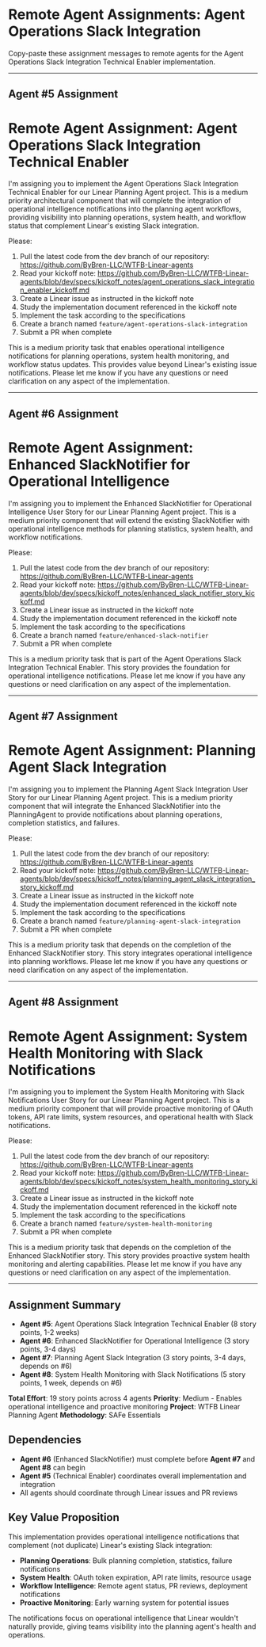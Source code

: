 # Remote Agent Assignments: Agent Operations Slack Integration

Copy-paste these assignment messages to remote agents for the Agent Operations Slack Integration Technical Enabler implementation.

---

## Agent #5 Assignment

# Remote Agent Assignment: Agent Operations Slack Integration Technical Enabler

I'm assigning you to implement the Agent Operations Slack Integration Technical Enabler for our Linear Planning Agent project. This is a medium priority architectural component that will complete the integration of operational intelligence notifications into the planning agent workflows, providing visibility into planning operations, system health, and workflow status that complement Linear's existing Slack integration.

Please:

1. Pull the latest code from the dev branch of our repository: <https://github.com/ByBren-LLC/WTFB-Linear-agents>
2. Read your kickoff note: <https://github.com/ByBren-LLC/WTFB-Linear-agents/blob/dev/specs/kickoff_notes/agent_operations_slack_integration_enabler_kickoff.md>
3. Create a Linear issue as instructed in the kickoff note
4. Study the implementation document referenced in the kickoff note
5. Implement the task according to the specifications
6. Create a branch named `feature/agent-operations-slack-integration`
7. Submit a PR when complete

This is a medium priority task that enables operational intelligence notifications for planning operations, system health monitoring, and workflow status updates. This provides value beyond Linear's existing issue notifications. Please let me know if you have any questions or need clarification on any aspect of the implementation.

---

## Agent #6 Assignment

# Remote Agent Assignment: Enhanced SlackNotifier for Operational Intelligence

I'm assigning you to implement the Enhanced SlackNotifier for Operational Intelligence User Story for our Linear Planning Agent project. This is a medium priority component that will extend the existing SlackNotifier with operational intelligence methods for planning statistics, system health, and workflow notifications.

Please:

1. Pull the latest code from the dev branch of our repository: <https://github.com/ByBren-LLC/WTFB-Linear-agents>
2. Read your kickoff note: <https://github.com/ByBren-LLC/WTFB-Linear-agents/blob/dev/specs/kickoff_notes/enhanced_slack_notifier_story_kickoff.md>
3. Create a Linear issue as instructed in the kickoff note
4. Study the implementation document referenced in the kickoff note
5. Implement the task according to the specifications
6. Create a branch named `feature/enhanced-slack-notifier`
7. Submit a PR when complete

This is a medium priority task that is part of the Agent Operations Slack Integration Technical Enabler. This story provides the foundation for operational intelligence notifications. Please let me know if you have any questions or need clarification on any aspect of the implementation.

---

## Agent #7 Assignment

# Remote Agent Assignment: Planning Agent Slack Integration

I'm assigning you to implement the Planning Agent Slack Integration User Story for our Linear Planning Agent project. This is a medium priority component that will integrate the Enhanced SlackNotifier into the PlanningAgent to provide notifications about planning operations, completion statistics, and failures.

Please:

1. Pull the latest code from the dev branch of our repository: <https://github.com/ByBren-LLC/WTFB-Linear-agents>
2. Read your kickoff note: <https://github.com/ByBren-LLC/WTFB-Linear-agents/blob/dev/specs/kickoff_notes/planning_agent_slack_integration_story_kickoff.md>
3. Create a Linear issue as instructed in the kickoff note
4. Study the implementation document referenced in the kickoff note
5. Implement the task according to the specifications
6. Create a branch named `feature/planning-agent-slack-integration`
7. Submit a PR when complete

This is a medium priority task that depends on the completion of the Enhanced SlackNotifier story. This story integrates operational intelligence into planning workflows. Please let me know if you have any questions or need clarification on any aspect of the implementation.

---

## Agent #8 Assignment

# Remote Agent Assignment: System Health Monitoring with Slack Notifications

I'm assigning you to implement the System Health Monitoring with Slack Notifications User Story for our Linear Planning Agent project. This is a medium priority component that will provide proactive monitoring of OAuth tokens, API rate limits, system resources, and operational health with Slack notifications.

Please:

1. Pull the latest code from the dev branch of our repository: <https://github.com/ByBren-LLC/WTFB-Linear-agents>
2. Read your kickoff note: <https://github.com/ByBren-LLC/WTFB-Linear-agents/blob/dev/specs/kickoff_notes/system_health_monitoring_story_kickoff.md>
3. Create a Linear issue as instructed in the kickoff note
4. Study the implementation document referenced in the kickoff note
5. Implement the task according to the specifications
6. Create a branch named `feature/system-health-monitoring`
7. Submit a PR when complete

This is a medium priority task that depends on the completion of the Enhanced SlackNotifier story. This story provides proactive system health monitoring and alerting capabilities. Please let me know if you have any questions or need clarification on any aspect of the implementation.

---

## Assignment Summary

- **Agent #5**: Agent Operations Slack Integration Technical Enabler (8 story points, 1-2 weeks)
- **Agent #6**: Enhanced SlackNotifier for Operational Intelligence (3 story points, 3-4 days)
- **Agent #7**: Planning Agent Slack Integration (3 story points, 3-4 days, depends on #6)
- **Agent #8**: System Health Monitoring with Slack Notifications (5 story points, 1 week, depends on #6)

**Total Effort**: 19 story points across 4 agents
**Priority**: Medium - Enables operational intelligence and proactive monitoring
**Project**: WTFB Linear Planning Agent
**Methodology**: SAFe Essentials

## Dependencies

- **Agent #6** (Enhanced SlackNotifier) must complete before **Agent #7** and **Agent #8** can begin
- **Agent #5** (Technical Enabler) coordinates overall implementation and integration
- All agents should coordinate through Linear issues and PR reviews

## Key Value Proposition

This implementation provides operational intelligence notifications that complement (not duplicate) Linear's existing Slack integration:

- **Planning Operations**: Bulk planning completion, statistics, failure notifications
- **System Health**: OAuth token expiration, API rate limits, resource usage
- **Workflow Intelligence**: Remote agent status, PR reviews, deployment notifications
- **Proactive Monitoring**: Early warning system for potential issues

The notifications focus on operational intelligence that Linear wouldn't naturally provide, giving teams visibility into the planning agent's health and operations.
